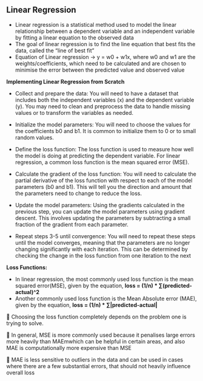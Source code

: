 ## Linear Regression

- Linear regression is a statistical method used to model the linear relationship between a dependent variable and an independent variable by fitting a linear equation to the observed data
- The goal of linear regression is to find the line equation that best fits the data, called the “line of best fit” 
- Equation of Linear regression -> y = w0 + w1x, where w0 and w1 are the weights/coefficients, which need to be calculated and are chosen to minimise the error between the predicted value and observed value 

**Implementing Linear Regression from Scratch**

- Collect and prepare the data: You will need to have a dataset that includes both the independent variables (x) and the dependent variable (y). You may need to clean and preprocess the data to handle missing values or to transform the variables as needed.

- Initialize the model parameters: You will need to choose the values for the coefficients b0 and b1. It is common to initialize them to 0 or to small random values.

- Define the loss function: The loss function is used to measure how well the model is doing at predicting the dependent variable. For linear regression, a common loss function is the mean squared error (MSE).

- Calculate the gradient of the loss function: You will need to calculate the partial derivative of the loss function with respect to each of the model parameters (b0 and b1). This will tell you the direction and amount that the parameters need to change to reduce the loss.

- Update the model parameters: Using the gradients calculated in the previous step, you can update the model parameters using gradient descent. This involves updating the parameters by subtracting a small fraction of the gradient from each parameter.

- Repeat steps 3-5 until convergence: You will need to repeat these steps until the model converges, meaning that the parameters are no longer changing significantly with each iteration. This can be determined by checking the change in the loss function from one iteration to the next


**Loss Functions:**
- In linear regression, the most commonly used loss function is the mean squared error(MSE), given by the equation, **loss = (1/n) * ∑(predicted-actual)^2**
-  Another commonly used loss function is the Mean Absolute error (MAE), given by the equation, **loss = (1/n) * ∑|predicted-actual|**

🎯 Choosing the loss function completely depends on the problem one is trying to solve.

🎯 In general, MSE is more commonly used because it penalises large errors more heavily than MAEmwhich can be helpful in certain areas, and also MAE is computationally more expensive than MSE

🎯 MAE is less sensitive to outliers in the data and can be used in cases where there are a few substantial errors, that should not heavily influence overall loss 
